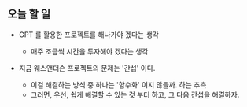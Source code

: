 ## 오늘 할 일 
 
- GPT 를 활용한 프로젝트를 해나가야 겠다는 생각 
    - 매주 조금씩 시간을 투자해야 겠다는 생각

- 지금 웨스앤더슨 프로젝트의 문제는 '간섭' 이다. 
    - 이걸 해결하는 방식 중 하나는 '함수화' 이지 않을까. 하는 추측
    - 그러면, 우선, 쉽게 해결할 수 있는 것 부터 하고, 그 다음 간섭을 해결하자. 
